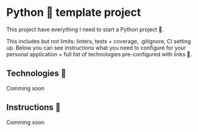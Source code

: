 # Python :snake: template project
This project have everything I need to start a Python project :pencil:.

This includes but not limits: linters, tests + coverage, .gitignore, CI setting up. Below you can see instructions what you need to configure for your personal application + full list of technologies pre-configured with links :link:.

## Technologies :floppy_disk:
Comming soon

## Instructions :bookmark_tabs:
Comming soon